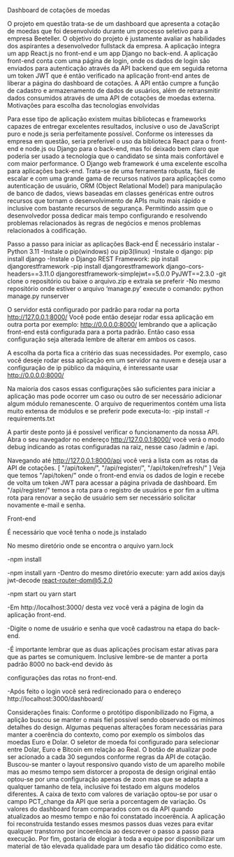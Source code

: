 Dashboard de cotações de moedas

O projeto em questão trata-se de um dashboard que apresenta a cotação de moedas que foi desenvolvido durante um processo seletivo para a empresa Beeteller. O objetivo 
do projeto é justamente avaliar as habilidades dos aspirantes a desenvolvedor fullstack da empresa. A aplicação integra um app React.js no front-end e um app Django 
no back-end. A aplicação front-end conta com uma página de login, onde os dados de login são enviados para autenticação através da API backend que em seguida retorna 
um token JWT que é então verificado na aplicação front-end antes de liberar a página do dashboard de cotações. A API então cumpre a função de cadastro e armazenamento 
de dados de usuários, além de retransmitir dados consumidos através de uma API de cotações de moedas externa. 
Motivações para escolha das tecnologias envolvidas

Para esse tipo de aplicação existem muitas bibliotecas e frameworks capazes de entregar excelentes resultados, inclusive o uso de JavaScript puro e node.js seria 
perfeitamente possível.
Conforme os interesses da empresa em questão, seria preferível o uso da biblioteca React para o front-end e node.js ou Django para o back-end, mas foi deixado bem 
claro que poderia ser usado a tecnologia que o candidato se sinta mais confortável e com maior performance. O Django web framework é uma excelente escolha para 
aplicações back-end. Trata-se de uma ferramenta robusta, fácil de escalar e com uma grande gama de recursos nativos para aplicações como autenticação de usuário, ORM 
(Object Relational Model) para manipulação de banco de dados, views baseadas em classes genéricas entre outros recursos que tornam o desenvolvimento de APIs muito 
mais rápido e inclusive com bastante recursos de segurança. Permitindo assim que o desenvolvedor possa dedicar mais tempo configurando e resolvendo problemas 
relacionados às regras de negócios e menos problemas relacionados à codificação.

Passo a passo para iniciar as aplicações
Back-end
É necessário instalar 
-Python 3.11
-Instale o pip(windows) ou pip3(linux)
-Instale o django: pip install django
-Instale o Django REST Framework: pip install djangorestframework
-pip install djangorestframework django-cors-headers==3.11.0 djangorestframework-simplejwt==5.0.0 PyJWT==2.3.0 
-git clone o repositório ou baixe o arquivo.zip e extraia se preferir
-No mesmo repositório onde estiver o arquivo ‘manage.py’ execute o comando:
python manage.py runserver

O servidor está configurado por padrão para rodar na porta http://127.0.0.1:8000/
Você pode então desejar rodar essa aplicação em outra porta por exemplo: http://0.0.0.0:8000/ lembrando que a aplicação front-end está configurada para a porta 
padrão. Então caso essa configuração seja alterada lembre de alterar em ambos os casos.

A escolha da porta fica a critério das suas necessidades. Por exemplo, caso você deseje rodar essa aplicação em um servidor na nuvem e deseja usar a configuração de 
ip público da máquina, é interessante usar http://0.0.0.0:8000/

Na maioria dos casos essas configurações são suficientes para iniciar a aplicação mas pode ocorrer um caso ou outro de ser necessário adicionar algum módulo 
remanescente.
O arquivo de requerimentos contém uma lista muito extensa de módulos e se preferir pode executa-lo: -pip install -r requirements.txt

A partir deste ponto já é possível verificar o funcionamento da nossa API. Abra o seu navegador no endereço http://127.0.0.1:8000/ você verá o modo debug indicando as 
rotas configuradas na raiz, nesse caso /admin e /api.

Navegando até http://127.0.0.1:8000/api você verá a lista com as rotas da API de cotações. 
[
    "/api/token/",
    "/api/register/",
    "/api/token/refresh/"
]
Veja que temos "/api/token/" onde o front-end envia os dados de login e recebe de volta um token JWT para acessar a página privada de dashboard. Em "/api/register/" 
temos a rota para o registro de usuários e por fim a ultima rota para renovar a seção de usuário sem ser necessário solicitar novamente e-mail e senha.

Front-end

É necessário que você tenha o node.js instalado 

No mesmo diretório onde se encontra o arquivo yarn.lock

-npm install

-npm install yarn 
-Dentro do mesmo diretório execute: yarn add axios dayjs jwt-decode react-router-dom@5.2.0

-npm start ou yarn start

-Em http://localhost:3000/   desta vez você verá a página de login da aplicação front-end. 

-Digite o nome de usuário e senha que você cadastrou na etapa do back-end.

-É importante lembrar que as duas aplicações procisam estar ativas para que as partes se comuniquem. Inclusive lembre-se de manter a porta padrão 8000 no back-end devido às 

configurações das rotas no front-end.

-Após feito o login você será redirecionado para o endereço http://localhost:3000/dashboard/

Considerações finais:
Conforme o protótipo disponibilizado no Figma, a aplição buscou se manter o mais fiel possível sendo observado os mínimos detalhes do design. Algumas pequenas 
alterações foram necessárias para manter a coerência do contexto, como por exemplo os símbolos das moedas Euro e Dolar. O seletor de moeda foi configurado para 
selecionar entre Dolar, Euro e Bitcoin em relação ao Real. O botão de atualizar pode ser acionado a cada 30 segundos conforme regras da API de cotação. Buscou-se 
manter o layout responsivo quando visto de um aparelho mobile mas ao mesmo tempo sem distorcer a proposta de design original então optou-se por uma configuração 
apenas de zoon mas que se adapta a qualquer tamanho de tela, inclusive foi testado em alguns modelos diferentes. A caixa de texto com valores de variação optou-se por 
usar o campo PCT_change da API que seria a porcentagem de variação. Os valores do dashboard foram comparados com os da API quando atualizados ao mesmo tempo e não foi 
constatado incoerência. A aplicação foi reconstruída testando esses mesmos passos duas vezes para evitar qualquer transtorno por incoerência ao descrever o passo a 
passo para execução. Por fim, gostaria de elogiar à toda a equipe por disponibilizar um material de tão elevada qualidade para um desafio tão didático como este. 

